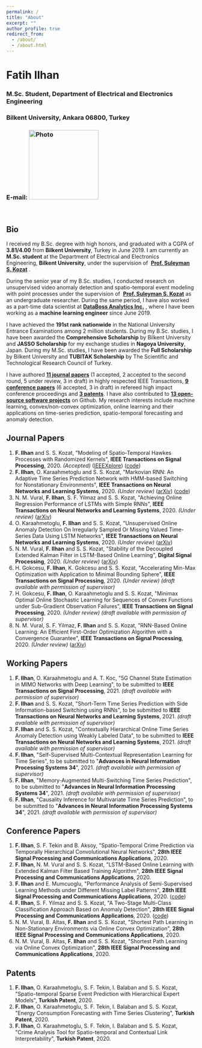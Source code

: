 ```yaml
---
permalink: /
title: "About"
excerpt: ""
author_profile: true
redirect_from: 
  - /about/
  - /about.html
---
```


# Fatih Ilhan

### M.Sc. Student, Department of Electrical and Electronics Engineering
### Bilkent University, Ankara 06800, Turkey
### E-mail: <img src="https://fatih-ilhan.github.io/files/email.JPG?raw=true" alt="Photo" style="width: 185px;"/> 


<br>

## Bio

I received my B.Sc. degree with high honors, and graduated with a CGPA of **3.81/4.00** from **Bilkent University**, Turkey in June 2019\. I am currently an **M.Sc. student** at the Department of Electrical and Electronics Engineering, **Bilkent University**, under the supervision of  [**Prof. Suleyman S. Kozat**](http://kilyos.ee.bilkent.edu.tr/~kozat/) .

During the senior year of my B.Sc. studies, I conducted research on unsupervised video anomaly detection and spatio-temporal event modeling with point processes under the supervision of  [**Prof. Suleyman S. Kozat**](http://kilyos.ee.bilkent.edu.tr/~kozat/) as an undergraduate researcher. During the same period, I have also worked as a part-time data scientist at [**DataBoss Analytics Inc.**](http://data-boss.com.tr/) , where I have been working as a **machine learning engineer** since June 2019.

I have achieved the **191st rank nationwide** in the National University Entrance Examinations among 2 million students. During my B.Sc. studies, I have been awarded the **Comprehensive Scholarship** by Bilkent University and **JASSO Scholarship** for my exchange studies in **Nagoya University**, Japan. During my M.Sc. studies, I have been awarded the **Full Scholarship** by Bilkent University and **TUBITAK Scholarship** by The Scientific and Technological Research Council of Turkey.

I have authored [**11 journal papers**](#journal-papers) (1 accepted, 2 accepted to the second round, 5 under review, 3 in draft) in highly respected IEEE Transactions, [**9 conference papers**](#conference-papers) (6 accepted, 3 in draft) in refereed high impact conference proceedings and [**3 patents**](#patents). I have also contributed to [**13 open-source software projects**](http://github.com/fatih-ilhan) on Github. My research interests include machine learning, convex/non-convex optimization, online learning and their applications on time-series prediction, spatio-temporal forecasting and anomaly detection.


## Journal Papers

1.  **F. Ilhan** and S. S. Kozat, "Modeling of Spatio-Temporal Hawkes Processes with Randomized Kernels", **IEEE Transactions on Signal Processing**, 2020\. _(Accepted)_ ([IEEEXplore](https://ieeexplore.ieee.org/document/9177186)) ([code](https://github.com/fatih-ilhan/sthawkes))
2.  **F. Ilhan**, O. Karaahmetoglu and S. S. Kozat, "Markovian RNN: An Adaptive Time Series Prediction Network with HMM-based Switching for Nonstationary Environments", **IEEE Transactions on Neural Networks and Learning Systems**, 2020\. _(Under review)_ ([arXiv](https://arxiv.org/abs/2006.10119)) ([code](https://github.com/fatih-ilhan/markov-rnn))
3.  N. M. Vural, **F. Ilhan**, S. F. Yilmaz and S. S. Kozat, "Achieving Online Regression Performance of LSTMs with Simple RNNs", **IEEE Transactions on Neural Networks and Learning Systems**, 2020\. _(Under review)_ ([arXiv](https://arxiv.org/abs/2005.08948))
4.  O. Karaahmetoglu, **F. Ilhan** and S. S. Kozat, "Unsupervised Online Anomaly Detection On Irregularly Sampled Or Missing Valued Time-Series Data Using LSTM Networks", **IEEE Transactions on Neural Networks and Learning Systems**, 2020\. _(Under review)_ ([arXiv](https://arxiv.org/abs/2005.12005))
5.  N. M. Vural, **F. Ilhan** and S. S. Kozat, "Stability of the Decoupled Extended Kalman Filter in LSTM-Based Online Learning", **Digital Signal Processing**, 2020\. _(Under review)_ ([arXiv](https://arxiv.org/abs/1911.12258))
6.  H. Gokcesu, **F. Ilhan**, K. Gokcesu and S. S. Kozat, "Accelerating Min-Max Optimization with Application to Minimal Bounding Sphere", **IEEE Transactions on Signal Processing**, 2020\. _(Under review)_ _(draft available with permission of supervisor)_
7.  H. Gokcesu, **F. Ilhan**, O. Karaahmetoglu and S. S. Kozat, "Minimax Optimal Online Stochastic Learning for Sequences of Convex Functions under Sub-Gradient Observation Failures", **IEEE Transactions on Signal Processing**, 2020\. _(Under review)_ _(draft available with permission of supervisor)_
8.  N. M. Vural, S. F. Yilmaz, **F. Ilhan** and S. S. Kozat, "RNN-Based Online Learning: An Efficient First-Order Optimization Algorithm with a Convergence Guarantee", **IEEE Transactions on Signal Processing**, 2020\. _(Under review)_ ([arXiv](https://arxiv.org/abs/2003.03601))

## Working Papers

1.  **F. Ilhan**, O. Karaahmetoglu and A. T. Koc, "5G Channel State Estimation in MIMO Networks with Deep Learning", to be submitted to **IEEE Transactions on Signal Processing**, 2021\. _(draft available with permission of supervisor)_
2.  **F. Ilhan** and S. S. Kozat, "Short-Term Time Series Prediction with Side Information-based Switching using RNNs", to be submitted to **IEEE Transactions on Neural Networks and Learning Systems**, 2021\. _(draft available with permission of supervisor)_
3.  **F. Ilhan** and S. S. Kozat, "Contextually Hierarchical Online Time Series Anomaly Detection using Weakly Labeled Data", to be submitted to **IEEE Transactions on Neural Networks and Learning Systems**, 2021\. _(draft available with permission of supervisor)_
4.  **F. Ilhan**, "Self-Supervised Multi-Contextual Representation Learning for Time Series", to be submitted to "**Advances in Neural Information Processing Systems 34**", 2021\. _(draft available with permission of supervisor)_
5.  **F. Ilhan**, "Memory-Augmented Multi-Switching Time Series Prediction", to be submitted to "**Advances in Neural Information Processing Systems 34**", 2021\. _(draft available with permission of supervisor)_
6.  **F. Ilhan**, "Causality Inference for Multivariate Time Series Prediction", to be submitted to "**Advances in Neural Information Processing Systems 34**", 2021\. _(draft available with permission of supervisor)_

## Conference Papers

1.  **F. Ilhan**, S. F. Tekin and B. Aksoy, "Spatio-Temporal Crime Prediction via Temporally Hierarchical Convolutional Neural Networks", **28th IEEE Signal Processing and Communications Applications**, 2020.
2.  **F. Ilhan**, N. M. Vural and S. S. Kozat, "LSTM-Based Online Learning with Extended Kalman Filter Based Training Algorithm", **28th IEEE Signal Processing and Communications Applications**, 2020.
3.  **F. Ilhan** and E. Mumcuoglu, "Performance Analysis of Semi-Supervised Learning Methods under Different Missing Label Patterns", **28th IEEE Signal Processing and Communications Applications**, 2020\. ([code](https://github.com/fatih-ilhan/ssl-exploration))
4.  **F. Ilhan**, S. F. Yilmaz and S. S. Kozat, "A Two-Stage Multi-Class Classification Approach Based on Anomaly Detection", **28th IEEE Signal Processing and Communications Applications**, 2020\. ([code](https://github.com/fatih-ilhan/anomaly-detection-for-mcc))
5.  N. M. Vural, B. Altas, **F. Ilhan** and S. S. Kozat, "Shortest Path Learning in Non-Stationary Environments via Online Convex Optimization", **28th IEEE Signal Processing and Communications Applications**, 2020.
6.  N. M. Vural, B. Altas, **F. Ilhan** and S. S. Kozat, "Shortest Path Learning via Online Convex Optimization", **28th IEEE Signal Processing and Communications Applications**, 2020.


## Patents

1.  **F. Ilhan**, O. Karaahmetoglu, S. F. Tekin, I. Balaban and S. S. Kozat, "Spatio-temporal Sparse Event Prediction with Hierarchical Expert Models", **Turkish Patent**, 2020.
2.  **F. Ilhan**, O. Karaahmetoglu, S. F. Tekin, I. Balaban and S. S. Kozat, "Energy Consumption Forecasting with Time Series Clustering", **Turkish Patent**, 2020.
3.  **F. Ilhan**, O. Karaahmetoglu, S. F. Tekin, I. Balaban and S. S. Kozat, "Crime Analysis Tool for Spatio-temporal and Contextual Link Interpretability", **Turkish Patent**, 2020.

